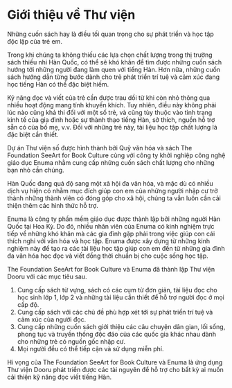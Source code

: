 # Giới thiệu về Thư viện

Những cuốn sách hay là điều tối quan trọng cho sự phát triển và học tập độc lập của trẻ em.

Trong khi chúng ta không thiếu các lựa chọn chất lượng trong thị trường sách thiếu nhi Hàn Quốc, có thể sẽ khó khăn để tìm được những cuốn sách hướng tới những người đang làm quen với tiếng Hàn. Hơn nữa, những cuốn sách hướng dẫn từng bước dành cho trẻ phát triển trí tuệ và cảm xúc đang học tiếng Hàn có thể đặc biệt hiếm.

Kỹ năng đọc và viết của trẻ cần được trau dồi từ khi còn nhỏ thông qua nhiều hoạt động mang tính khuyến khích. Tuy nhiên, điều này không phải lúc nào cũng khả thi đối với một số trẻ, và cũng tùy thuộc vào tình trạng kinh tế của gia đình hoặc sự thành thạo tiếng Hàn, sở thích, nguồn hỗ trợ sẵn có của bố mẹ, v.v. Đối với những trẻ này, tài liệu học tập chất lượng là đặc biệt cần thiết.

Dự án Thư viện số được hình thành bởi Quỹ văn hóa và sách The Foundation SeeArt for Book Culture cùng với công ty khởi nghiệp công nghệ giáo dục Enuma nhằm cung cấp những cuốn sách chất lượng cho những bạn nhỏ cần chúng.

Hàn Quốc đang quá độ sang một xã hội đa văn hóa, và mặc dù có nhiều dịch vụ hiện có nhằm mục đích giúp con em của những người nhập cư trở thành những thành viên có đóng góp cho xã hội, chúng ta vẫn luôn cần cải thiện thêm các hình thức hỗ trợ.

Enuma là công ty phần mềm giáo dục được thành lập bởi những người Hàn Quốc tại Hoa Kỳ. Do đó, nhiều nhân viên của Enuma có kinh nghiệm trực tiếp về những khó khăn mà các gia đình gặp phải trong việc giúp con cái thích nghi với văn hóa và học tập. Enuma được xây dựng từ những kinh nghiệm này để tạo ra các tài liệu học tập giúp con em đến từ những gia đình đa văn hóa học đọc và viết đồng thời chuẩn bị cho cuộc sống học tập.

The Foundation SeeArt for Book Culture và Enuma đã thành lập Thư viện Dooru với các mục tiêu sau.

1. Cung cấp sách từ vựng, sách có các cụm từ đơn giản, tài liệu đọc cho học sinh lớp 1, lớp 2 và những tài liệu cần thiết để hỗ trợ người đọc ở mọi cấp độ.
2. Cung cấp sách với các chủ đề phù hợp xét tới sự phát triển trí tuệ và cảm xúc của người đọc.
3. Cung cấp những cuốn sách giới thiệu các câu chuyện dân gian, lối sống, phong tục và truyền thống độc đáo của các quốc gia khác nhau dành cho những trẻ có nguồn gốc nhập cư.
4. Mọi người đều có thể tiếp cận và sử dụng miễn phí.

Hi vọng của The Foundation SeeArt for Book Culture và Enuma là ứng dụng Thư viện Dooru phát triển được các tài nguyên để hỗ trợ cho bất kỳ ai muốn cải thiện kỹ năng đọc viết tiếng Hàn.
